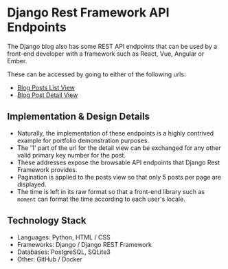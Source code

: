 # Django Rest Framework API Endpoints

The Django blog also has some REST API endpoints that can be used by a front-end developer with a framework such as React, Vue, Angular or Ember.

These can be accessed by going to either of the following urls:

- [Blog Posts List View](https://waynelambert.dev/api/blog/posts)
- [Blog Post Detail View](https://waynelambert.dev/api/blog/posts/1)

## Implementation & Design Details

- Naturally, the implementation of these endpoints is a highly contrived example for portfolio demonstration purposes.
- The '1' part of the url for the detail view can be exchanged for any other valid primary key number for the post.
- These addresses expose the browsable API endpoints that Django Rest Framework provides.
- Pagination is applied to the posts view so that only 5 posts per page are displayed.
- The time is left in its raw format so that a front-end library such as `moment` can format the time according to each user's locale.

## Technology Stack

- Languages: Python, HTML / CSS
- Frameworks: Django / Django REST Framework
- Databases: PostgreSQL, SQLite3
- Other: GitHub / Docker
